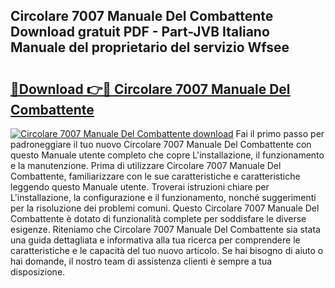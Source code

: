 ## Circolare 7007 Manuale Del Combattente Download gratuit PDF - Part-JVB Italiano Manuale del proprietario del servizio Wfsee

# <h2><a href="http://dffppk.blite.top/?on=Circolare+7007+Manuale+Del+Combattente">🔗Download 👉🔴 Circolare 7007 Manuale Del Combattente</a></h2>

[![Circolare 7007 Manuale Del Combattente download](https://i.imgur.com/lujVjoI.png)](http://dffppk.blite.top/?on=Circolare+7007+Manuale+Del+Combattente)
Fai il primo passo per padroneggiare il tuo nuovo Circolare 7007 Manuale Del Combattente con questo Manuale utente completo che copre L'installazione, il funzionamento e la manutenzione. Prima di utilizzare Circolare 7007 Manuale Del Combattente, familiarizzare con le sue caratteristiche e caratteristiche leggendo questo Manuale utente. Troverai istruzioni chiare per L'installazione, la configurazione e il funzionamento, nonché suggerimenti per la risoluzione dei problemi comuni. Questo Circolare 7007 Manuale Del Combattente è dotato di funzionalità complete per soddisfare le diverse esigenze. Riteniamo che Circolare 7007 Manuale Del Combattente sia stata una guida dettagliata e informativa alla tua ricerca per comprendere le caratteristiche e le capacità del tuo nuovo articolo. Se hai bisogno di aiuto o hai domande, il nostro team di assistenza clienti è sempre a tua disposizione.

